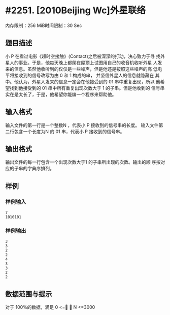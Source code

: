 # #2251. [2010Beijing Wc]外星联络

内存限制：256 MiB时间限制：30 Sec

## 题目描述

小 P 在看过电影《超时空接触》(Contact)之后被深深的打动，决心致力于寻
找外星人的事业。于是，他每天晚上都爬在屋顶上试图用自己的收音机收听外星
人发来的信息。虽然他收听到的仅仅是一些噪声，但是他还是按照这些噪声的高
低电平将接收到的信号改写为由 0 和 1 构成的串， 并坚信外星人的信息就隐藏在
其中。他认为，外星人发来的信息一定会在他接受到的 01 串中重复出现，所以
他希望找到他接受到的 01 串中所有重复出现次数大于 1 的子串。但是他收到的
信号串实在是太长了，于是，他希望你能编一个程序来帮助他。

## 输入格式

输入文件的第一行是一个整数N ，代表小 P 接收到的信号串的长度。 
输入文件第二行包含一个长度为N 的 01 串，代表小 P 接收到的信号串。

## 输出格式

输出文件的每一行包含一个出现次数大于1 的子串所出现的次数。输出的顺
序按对应的子串的字典序排列。

## 样例

### 样例输入

    
    7  
    1010101   
    

### 样例输出

    
    3 
    3 
    2 
    2 
    4 
    3 
    3 
    2 
    2 
     
    

## 数据范围与提示

  对于 100%的数据，满足 0 <=  N     <=3000 
